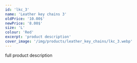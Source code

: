 ```yaml
---
id: 'lkc_3'
name: 'Leather key chains 3'
oldPrice: '10.00$'
newPrice: '8.00$'
size: 'L'
colour: 'Red'
excerpt: 'product description'
cover_image: '/img/products/leather_key_chains/lkc_3.webp'
---
```

full product description
